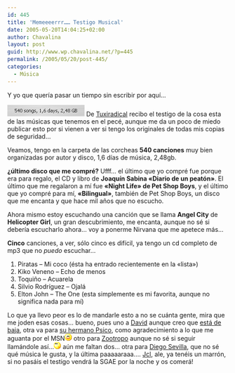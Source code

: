 ```yaml
---
id: 445
title: 'Memeeeerrr…… Testigo Musical'
date: 2005-05-20T14:04:25+02:00
author: Chavalina
layout: post
guid: http://www.wp.chavalina.net/?p=445
permalink: /2005/05/20/post-445/
categories:
  - Música
---
```

Y yo que quería pasar un tiempo sin escribir por aquí…

<img class="imgizqda" src="/imagenes/fotos/mi-itunes.jpg" alt="Mi iTunes: 540 canciones, 1,6 días de música" /> De <a href="http://tuxiradical.bitacoras.com/index.php?id=155" target="_blank">Tuxiradical</a> recibo el testigo de la cosa esta de las músicas que tenemos en el pecé, aunque me da un poco de miedo publicar esto por si vienen a ver si tengo los originales de todas mis copias de seguridad…

Veamos, tengo en la carpeta de las corcheas **540 canciones** muy bien organizadas por autor y disco, 1,6 días de música, 2,48gb.

**&iquest;último disco que me compré?** Ufff… el último que yo compré fue porque era para regalo, el CD y libro de **Joaquín Sabina «Diario de un peatón»**. El último que me regalaron a mí fue **«Night Life» de Pet Shop Boys**, y el último que yo compré para mí, **«Bilingual»**, también de Pet Shop Boys, un disco que me encanta y que hace mil a&ntilde;os que no escucho.

Ahora mismo estoy escuchando una canción que se llama **Angel City** de **Helicopter Girl**, un gran descubrimiento, me encanta, aunque no sé si debería escucharlo ahora… voy a ponerme Nirvana que me apetece más…

**Cinco** canciones, a ver, sólo cinco es difícil, ya tengo un cd completo de mp3 que no _puedo_ escuchar…

  1. Piratas &#8211; Mi coco (ésta ha entrado recientemente en la «lista»)
  2. Kiko Veneno &#8211; Echo de menos
  3. Toqui&ntilde;o &#8211; Acuarela
  4. Silvio Rodríguez &#8211; Ojalá
  5. Elton John &#8211; The One (esta simplemente es mi favorita, aunque no significa nada para mí)

Lo que ya llevo peor es lo de mandarle esto a no se cuánta gente, mira que me joden esas cosas… bueno, pues uno a <a href="http://blog.davidmartinez.net/" target="_blank">David</a> aunque creo que <a href="http://blog.davidmartinez.net/es/archivos/personal/pausa_por_tendinitis.php" target="_blank">está de baja</a>, otra va para <a href="http://www.psico.bitacoras.com/" target="_blank">su hermano Psico</a>, como agradecimiento a lo que me aguanta por el MSN![emo](/imagenes/emoticonos/sonrisa.gif) otro para <a href="http://mundogeek.net/" target="_blank">Zootropo</a> aunque no sé si seguir llamándole así…![emo](/imagenes/emoticonos/pensativo.gif) aún me faltan dos… otra para <a href="http://neuromancer.dif.um.es/blog/" target="_blank">Diego Sevilla</a>, que no sé qué música le gusta, y la última paaaaaraaa…. <a href="http://jcl.scenesp.org/blog.php" target="_blank">Jcl</a>, ale, ya tenéis un marrón, si no pasáis el testigo vendrá la SGAE por la noche y os comerá!
